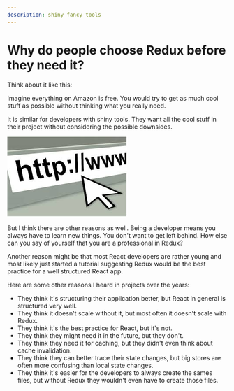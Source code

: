```yaml
---
description: shiny fancy tools
---
```


# Why do people choose Redux before they need it?

Think about it like this:

Imagine everything on Amazon is free. You would try to get as much cool stuff as possible without thinking what you really need. 

It is similar for developers with shiny tools. They want all the cool stuff in their project without considering the possible downsides.

![](.gitbook/assets/image%20%287%29.png)

But I think there are other reasons as well. Being a developer means you always have to learn new things. You don't want to get left behind. How else can you say of yourself that you are a professional in Redux?

Another reason might be that most React developers are rather young and most likely just started a tutorial suggesting Redux would be the best practice for a well structured React app.

Here are some other reasons I heard in projects over the years:

* They think it's structuring their application better, but React in general is structured very well.
* They think it doesn't scale without it, but most often it doesn't scale with Redux.
* They think it's the best practice for React, but it's not.
* They think they might need it in the future, but they don't.
* They think they need it for caching, but they didn't even think about cache invalidation.
* They think they can better trace their state changes, but big stores are often more confusing than local state changes.
* They think it's easier for the developers to always create the sames files, but without Redux they wouldn't even have to create those files.



